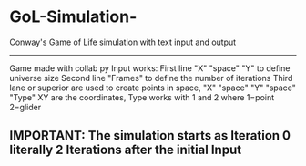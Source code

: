 # GoL-Simulation-
Conway's Game of Life simulation with text input and output

---------------------------------------------------------------------------------------------
Game made with collab py 
Input works:
  First line "X" "space" "Y" to define universe size
  Second line "Frames" to define the number of iterations
  Third lane or superior are used to create points in space, "X" "space" "Y" "space" "Type" XY are the coordinates, Type works with 1 and 2 where 1=point 2=glider
 
 IMPORTANT: The simulation starts as Iteration 0 literally 2 Iterations after the initial Input
-----------------------------------------------------------------------------------------------
